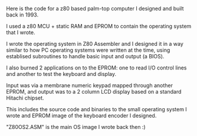 Here is the code for a z80 based palm-top computer I designed and built back in 1993.

I used a z80 MCU + static RAM and EPROM to contain the operating system that I wrote.

I wrote the operating system in Z80 Assembler and I designed it in a way similar to how PC operating systems were written at the time,
using establised subroutines to handle basic input and output (a BIOS).

I also burned 2 applications on to the EPROM: one to read I/O control lines and another to test the keyboard and display.

Input was via a membrane numeric keypad mapped through another EPROM, and output was to a 2 column LCD display based on a standard Hitachi chipset.

This includes the source code and binaries to the small operating system I wrote and EPROM image of the keyboard encoder I designed.

"Z80OS2.ASM" is the main OS image I wrote back then :)
